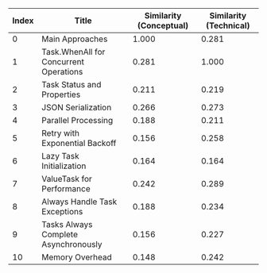 | Index | Title | Similarity (Conceptual) | Similarity (Technical) |
|-------|-------|-------------------------|------------------------|
| 0 | Main Approaches | 1.000 | 0.281 |
| 1 | Task.WhenAll for Concurrent Operations | 0.281 | 1.000 |
| 2 | Task Status and Properties | 0.211 | 0.219 |
| 3 | JSON Serialization | 0.266 | 0.273 |
| 4 | Parallel Processing | 0.188 | 0.211 |
| 5 | Retry with Exponential Backoff | 0.156 | 0.258 |
| 6 | Lazy Task Initialization | 0.164 | 0.164 |
| 7 | ValueTask for Performance | 0.242 | 0.289 |
| 8 | Always Handle Task Exceptions | 0.188 | 0.234 |
| 9 | Tasks Always Complete Asynchronously | 0.156 | 0.227 |
| 10 | Memory Overhead | 0.148 | 0.242 |

